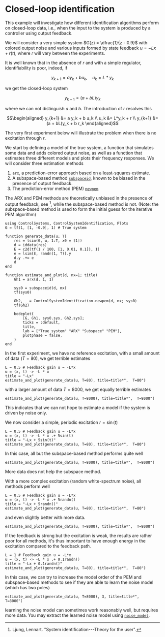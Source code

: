 # Closed-loop identification
This example will investigate how different identification algorithms perform on closed-loop data, i.e., when the input to the system is produced by a controller using output feedback.

We will consider a very simple system $G(z) = \dfrac{1}{z - 0.9}$ with colored output noise and various inputs formed by state feedback $u = -Lx + r(t)$, where $r$ will vary between the experiments.

It is well known that in the absence of $r$ and with a simple regulator, identifiability is poor, indeed, if
```math
y_{k+1} = a y_k + b u_k, \quad u_k = L*y_k
```
we get the closed-loop system
```math
y_{k+1} = (a + bL)y_k
```
where we can not distinguish $a$ and $b$. The introduction of $r$ resolves this
```math
\begin{aligned}
y_{k+1} &= a y_k + b u_k \\
u_k &= L*y_k + r \\
y_{k+1} &= (a + bL)y_k + b r_k
\end{aligned}
```
The very first experiment below will illustrate the problem when there is no excitation through $r$.

We start by defining a model of the true system, a function that simulates some data and adds colored output noise, as well as a function that estimates three different models and plots their frequency responses. We will consider three estimation methods
1. [`arx`](@ref), a prediction-error approach based on a least-squares estimate.
2. A subspace-based method [`subspaceid`](@ref), known to be biased in the presence of output feedback.
3. The prediction-error method (PEM) [`newpem`](@ref)

The ARX and PEM methods are theoretically unbiased in the presence of output feedback, see [^Ljung, Ch 13], while the subspace-based method is not. (Note: the subspace-based method is used to form the initial guess for the iterative PEM algorithm)

```@example closedloop
using ControlSystems, ControlSystemIdentification, Plots
G = tf(1, [1, -0.9], 1) # True system

function generate_data(u; T)
    res = lsim(G, u, 1:T, x0 = [1])
    d = iddata(res)
    E = c2d(tf(1 / 100, [1, 0.01, 0.1]), 1)
    e = lsim(E, randn(1, T)).y
    d.y .+= e
    d
end

function estimate_and_plot(d, nx=1; title)
    Gh1 = arx(d, 1, 1)

    sys0 = subspaceid(d, nx)
    tf(sys0)

    Gh2, _ = ControlSystemIdentification.newpem(d, nx; sys0)
    tf(Gh2)

    bodeplot(
        [G, Gh1, sys0.sys, Gh2.sys];
        ticks = :default,
        title,
        lab = ["True system" "ARX" "Subspace" "PEM"],
        plotphase = false,
    )
end
```

In the first experiment, we have no reference excitation, with a small amount of data ($T=80$), we get terrible estimates
```@example closedloop
L = 0.5 # Feedback gain u = -L*x
u = (x, t) -> -L * x
title = "-Lx"
estimate_and_plot(generate_data(u, T=80), title=title*",  T=80")
```

with a larger amount of data $T=8000$, we get equally terrible estimates
```@example closedloop
estimate_and_plot(generate_data(u, T=8000), title=title*",  T=8000")
```

This indicates that we can not hope to estimate a model if the system is driven by noise only.


We now consider a simple, periodic excitation $r = \sin(t)$
```@example closedloop
L = 0.5 # Feedback gain u = -L*x
u = (x, t) -> -L * x .+ 5sin(t)
title = "-Lx + 5sin(t)"
estimate_and_plot(generate_data(u, T=80), title=title*",  T=80")
```

In this case, all but the subspace-based method performs quite well
```@example closedloop
estimate_and_plot(generate_data(u, T=8000), title=title*",  T=8000")
```

More data does not help the subspace method.

With a more complex excitation (random white-spectrum noise), all methods perform well
```@example closedloop
L = 0.5 # Feedback gain u = -L*x
u = (x, t) -> -L * x .+ 5randn()
title = "-Lx + 5randn()"
estimate_and_plot(generate_data(u, T=80), title=title*",  T=80")
```

and even slightly better with more data.
```@example closedloop
estimate_and_plot(generate_data(u, T=8000), title=title*",  T=8000")
```

If the feedback is strong but the excitation is weak, the results are rather poor for all methods, it's thus important to have enough energy in the excitation compared to the feedback path.
```@example closedloop
L = 1 # Feedback gain u = -L*x
u = (x, t) -> -L * x .+ 0.1randn()
title = "-Lx + 0.1randn()"
estimate_and_plot(generate_data(u, T=80), title=title*",  T=80")
```

In this case, we can try to increase the model order of the PEM and subspace-based methods to see if they are able to learn the noise model (which has two poles)
```@example closedloop
estimate_and_plot(generate_data(u, T=8000), 3, title=title*",  T=8000")
```
learning the noise model can sometimes work reasonably well, but requires more data. You may extract the learned noise model using [`noise_model`](@ref).


[^Ljung, Ch 13]: Ljung, Lennart. "System identification---Theory for the user".
